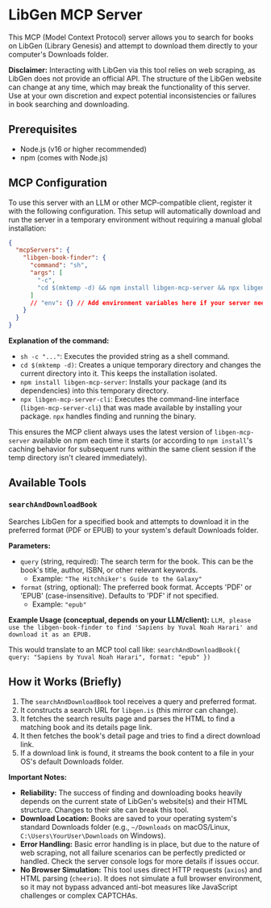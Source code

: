 # LibGen MCP Server

This MCP (Model Context Protocol) server allows you to search for books on LibGen (Library Genesis) and attempt to download them directly to your computer's Downloads folder.

**Disclaimer:** Interacting with LibGen via this tool relies on web scraping, as LibGen does not provide an official API. The structure of the LibGen website can change at any time, which may break the functionality of this server. Use at your own discretion and expect potential inconsistencies or failures in book searching and downloading.

## Prerequisites

*   Node.js (v16 or higher recommended)
*   npm (comes with Node.js)

## MCP Configuration

To use this server with an LLM or other MCP-compatible client, register it with the following configuration. This setup will automatically download and run the server in a temporary environment without requiring a manual global installation:

```json
{
  "mcpServers": {
    "libgen-book-finder": {
      "command": "sh",
      "args": [
        "-c",
        "cd $(mktemp -d) && npm install libgen-mcp-server && npx libgen-mcp-server-cli"
      ]
      // "env": {} // Add environment variables here if your server needs them in the future
    }
  }
}
```

**Explanation of the command:**

*   `sh -c "..."`: Executes the provided string as a shell command.
*   `cd $(mktemp -d)`: Creates a unique temporary directory and changes the current directory into it. This keeps the installation isolated.
*   `npm install libgen-mcp-server`: Installs your package (and its dependencies) into this temporary directory.
*   `npx libgen-mcp-server-cli`: Executes the command-line interface (`libgen-mcp-server-cli`) that was made available by installing your package. `npx` handles finding and running the binary.

This ensures the MCP client always uses the latest version of `libgen-mcp-server` available on npm each time it starts (or according to `npm install`'s caching behavior for subsequent runs within the same client session if the temp directory isn't cleared immediately).

## Available Tools

### `searchAndDownloadBook`

Searches LibGen for a specified book and attempts to download it in the preferred format (PDF or EPUB) to your system's default Downloads folder.

**Parameters:**

*   `query` (string, required): The search term for the book. This can be the book's title, author, ISBN, or other relevant keywords.
    *   Example: `"The Hitchhiker's Guide to the Galaxy"`
*   `format` (string, optional): The preferred book format. Accepts 'PDF' or 'EPUB' (case-insensitive). Defaults to 'PDF' if not specified.
    *   Example: `"epub"`

**Example Usage (conceptual, depends on your LLM/client):**
`LLM, please use the libgen-book-finder to find 'Sapiens by Yuval Noah Harari' and download it as an EPUB.`

This would translate to an MCP tool call like:
`searchAndDownloadBook({ query: "Sapiens by Yuval Noah Harari", format: "epub" })`

## How it Works (Briefly)

1.  The `searchAndDownloadBook` tool receives a query and preferred format.
2.  It constructs a search URL for `libgen.is` (this mirror can change).
3.  It fetches the search results page and parses the HTML to find a matching book and its details page link.
4.  It then fetches the book's detail page and tries to find a direct download link.
5.  If a download link is found, it streams the book content to a file in your OS's default Downloads folder.

**Important Notes:**

*   **Reliability:** The success of finding and downloading books heavily depends on the current state of LibGen's website(s) and their HTML structure. Changes to their site can break this tool.
*   **Download Location:** Books are saved to your operating system's standard Downloads folder (e.g., `~/Downloads` on macOS/Linux, `C:\Users\YourUser\Downloads` on Windows).
*   **Error Handling:** Basic error handling is in place, but due to the nature of web scraping, not all failure scenarios can be perfectly predicted or handled. Check the server console logs for more details if issues occur.
*   **No Browser Simulation:** This tool uses direct HTTP requests (`axios`) and HTML parsing (`cheerio`). It does not simulate a full browser environment, so it may not bypass advanced anti-bot measures like JavaScript challenges or complex CAPTCHAs.
